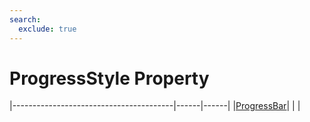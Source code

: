 ```yaml
---
search:
  exclude: true
---
```


<h1 class="heading"><span class="name">ProgressStyle Property</span></h1>

|----------------------------------------|------|------|
|[ProgressBar](../objects/progressbar.md)|&nbsp;|&nbsp;|
